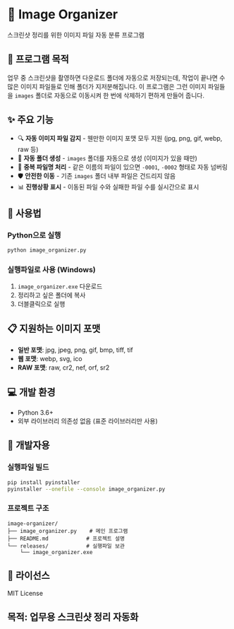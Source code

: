 # 📸 Image Organizer

스크린샷 정리를 위한 이미지 파일 자동 분류 프로그램

## 🎯 프로그램 목적

업무 중 스크린샷을 촬영하면 다운로드 폴더에 자동으로 저장되는데, 작업이 끝나면 수많은 이미지 파일들로 인해 폴더가 지저분해집니다. 이 프로그램은 그런 이미지 파일들을 `images` 폴더로 자동으로 이동시켜 한 번에 삭제하기 편하게 만들어 줍니다.

## ✨ 주요 기능

- 🔍 **자동 이미지 파일 감지** - 웬만한 이미지 포맷 모두 지원 (jpg, png, gif, webp, raw 등)
- 📁 **자동 폴더 생성** - `images` 폴더를 자동으로 생성 (이미지가 있을 때만)
- 🔢 **중복 파일명 처리** - 같은 이름의 파일이 있으면 `-0001`, `-0002` 형태로 자동 넘버링
- 🛡️ **안전한 이동** - 기존 `images` 폴더 내부 파일은 건드리지 않음
- 📊 **진행상황 표시** - 이동된 파일 수와 실패한 파일 수를 실시간으로 표시

## 🚀 사용법

### Python으로 실행
```bash
python image_organizer.py
```

### 실행파일로 사용 (Windows)
1. `image_organizer.exe` 다운로드
2. 정리하고 싶은 폴더에 복사
3. 더블클릭으로 실행

## 📋 지원하는 이미지 포맷

- **일반 포맷**: jpg, jpeg, png, gif, bmp, tiff, tif
- **웹 포맷**: webp, svg, ico
- **RAW 포맷**: raw, cr2, nef, orf, sr2

## 💻 개발 환경

- Python 3.6+
- 외부 라이브러리 의존성 없음 (표준 라이브러리만 사용)

## 🔧 개발자용

### 실행파일 빌드
```bash
pip install pyinstaller
pyinstaller --onefile --console image_organizer.py
```

### 프로젝트 구조
```
image-organizer/
├── image_organizer.py    # 메인 프로그램
├── README.md            # 프로젝트 설명
└── releases/            # 실행파일 보관
    └── image_organizer.exe
```

## 📝 라이선스

MIT License

## 목적: 업무용 스크린샷 정리 자동화
